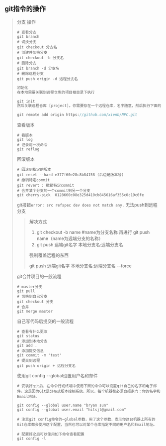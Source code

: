 ## git指令的操作

> 分支 操作
>
> ```shell
> # 查看分支
> git branch 
> # 切换分支
> git checkout 分支名
> # 创建并切换分支
> git checkout -b 分支名
> # 删除分支
> git branch -d 分支名
> # 删除远程分支
> git push origin -d 远程分支名
> ```
>
> ```js
> 初始化
> 在本地需要关联到远程仓库的项目根目录下执行
> 
> git init 
> 然后关联远程仓库 [project]。你需要存在一个远程仓库，名字随意，然后执行下面的命令（去掉中括号）就可以关联到该仓库。
> 
> git remote add origin https://github.com/xienb/NPC.git
> ```
>
> 
>
> 查看版本
>
> ```shell
> # 看版本
> git log   
> # 记录每一次命令
> git reflog  
> ```
>
> 回滚版本
>
> ```shell
> # 回滚到指定的版本
> git reset --hard e377f60e28c8b84158 (后边是版本号)
> # 撤销特定commit
> git revert : 撤销特定commit
> # 合并某个分支的一个commit到另一个分支
> git cherry-pick  0128660c08e325d410cb845616af355c0c19c6fe
> ```
>
> git报错```error: src refspec dev does not match any.``` 无法push到远程分支
>
> > 解决方式
> >
> > 1. git checkout -b name    #name为分支名称 再进行 git push name（name为远端分支的名称）
> > 2. git push 远端git名字 本地分支名:远端分支名
> >
> > 强制覆盖远程的东西
> >
> > git push 远端git名字 本地分支名:远端分支名 --force
>
> git合并项目的一般流程
>
> ```shell
> # master分支
> git pull
> # 切换到自己分支
> git checkout 分支
> # 合并
> git merge master
> ```
>
> 自己写代码后提交的一般流程
>
> ```shell
> # 查看有什么更改
> git status
> # 添加到本地分支
> git add .
> # 添加提交信息
> git commit -m 'test'
> # 提交到远程
> git push origin + 远程分支名
> ```
> 使用git config --global设置用户名和邮件
>
> ```shell
> # 安装好git后，在命令行或终端中使用下面的命令可以设置git自己的名字和电子邮件。这是因为Git是分布式版本控制系统，所以，每个机器都必须自报家门：你的名字和Email地址。
> 
> git config --global user.name "bryan sun"
> git config --global user.email "hitsjt@gmail.com"
> 
> # 注意git config命令的–global参数，用了这个参数，表示你这台机器上所有的Git仓库都会使用这个配置，当然也可以对某个仓库指定不同的用户名和Email地址。
> 
> # 配置好之后可以使用如下命令查看配置
> git config -l
> ```


